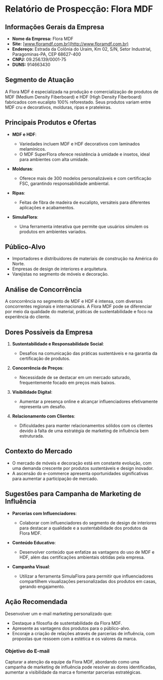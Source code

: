# Relatório de Prospecção: Flora MDF

## Informações Gerais da Empresa
- **Nome da Empresa:** Flora MDF
- **Site:** [www.floramdf.com.br](http://www.floramdf.com.br)
- **Endereço:** Estrada da Colônia do Uraim, Km 02, S/N, Setor Industrial, Paragominas-PA, CEP 68627-400
- **CNPJ:** 09.256.139/0001-75
- **DUNS:** 914663430

## Segmento de Atuação
A Flora MDF é especializada na produção e comercialização de produtos de MDF (Medium Density Fiberboard) e HDF (High Density Fiberboard) fabricados com eucalipto 100% reforestado. Seus produtos variam entre MDF cru e decorativos, molduras, ripas e prateleiras.

## Principais Produtos e Ofertas
- **MDF e HDF**:
  - Variedades incluem MDF e HDF decorativos com laminados melamínicos.
  - O MDF SuperFlora oferece resistência à umidade e insetos, ideal para ambientes com alta umidade.
  
- **Molduras**:
  - Oferece mais de 300 modelos personalizáveis e com certificação FSC, garantindo responsabilidade ambiental.

- **Ripas**:
  - Feitas de fibra de madeira de eucalipto, versáteis para diferentes aplicações e acabamentos.

- **SimulaFlora**:
  - Uma ferramenta interativa que permite que usuários simulem os produtos em ambientes variados.

## Público-Alvo
- Importadores e distribuidores de materiais de construção na América do Norte.
- Empresas de design de interiores e arquitetura.
- Varejistas no segmento de móveis e decoração.

## Análise de Concorrência
A concorrência no segmento de MDF e HDF é intensa, com diversos concorrentes regionais e internacionais. A Flora MDF pode se diferenciar por meio da qualidade do material, práticas de sustentabilidade e foco na experiência do cliente.

## Dores Possíveis da Empresa
1. **Sustentabilidade e Responsabilidade Social**:
   - Desafios na comunicação das práticas sustentáveis e na garantia da certificação de produtos.
   
2. **Concorrência de Preços**:
   - Necessidade de se destacar em um mercado saturado, frequentemente focado em preços mais baixos.

3. **Visibilidade Digital**:
   - Aumentar a presença online e alcançar influenciadores efetivamente representa um desafio.

4. **Relacionamento com Clientes**:
   - Dificuldades para manter relacionamentos sólidos com os clientes devido à falta de uma estratégia de marketing de influência bem estruturada.

## Contexto do Mercado
- O mercado de móveis e decoração está em constante evolução, com uma demanda crescente por produtos sustentáveis e design inovador.
- A ascensão do e-commerce apresenta oportunidades significativas para aumentar a participação de mercado.

## Sugestões para Campanha de Marketing de Influência
- **Parcerias com Influenciadores**:
  - Colaborar com influenciadores do segmento de design de interiores para destacar a qualidade e a sustentabilidade dos produtos da Flora MDF.
  
- **Conteúdo Educativo**:
  - Desenvolver conteúdo que enfatize as vantagens do uso de MDF e HDF, além das certificações ambientais obtidas pela empresa.
  
- **Campanha Visual**:
  - Utilizar a ferramenta SimulaFlora para permitir que influenciadores compartilhem visualizações personalizadas dos produtos em casas, gerando engajamento.

## Ação Recomendada
Desenvolver um e-mail marketing personalizado que:
- Destaque a filosofia de sustentabilidade da Flora MDF.
- Apresente as vantagens dos produtos para o público-alvo.
- Encoraje a criação de relações através de parcerias de influência, com propostas que ressoem com a estética e os valores da marca.

### Objetivo do E-mail
Capturar a atenção da equipe da Flora MDF, abordando como uma campanha de marketing de influência pode resolver as dores identificadas, aumentar a visibilidade da marca e fomentar parcerias estratégicas.